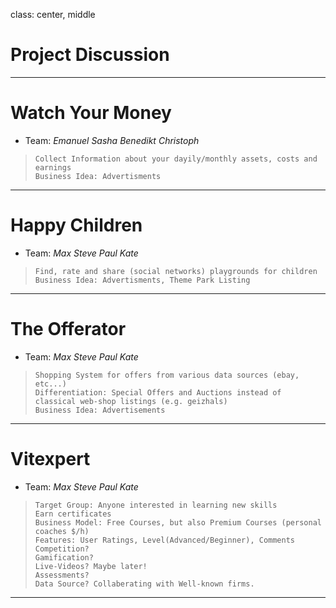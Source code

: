 class: center, middle

# Project Discussion

---

# Watch Your Money
* Team: *Emanuel* *Sasha* *Benedikt* *Christoph*

>     Collect Information about your dayily/monthly assets, costs and earnings
>     Business Idea: Advertisments

---

# Happy Children
* Team: *Max* *Steve* *Paul* *Kate*

>     Find, rate and share (social networks) playgrounds for children
>     Business Idea: Advertisments, Theme Park Listing

---

# The Offerator
* Team: *Max* *Steve* *Paul* *Kate*

>     Shopping System for offers from various data sources (ebay, etc...)
>     Differentiation: Special Offers and Auctions instead of classical web-shop listings (e.g. geizhals)
>     Business Idea: Advertisements

---

# Vitexpert
* Team: *Max* *Steve* *Paul* *Kate*

>     Target Group: Anyone interested in learning new skills
>     Earn certificates
>     Business Model: Free Courses, but also Premium Courses (personal coaches $/h)
>     Features: User Ratings, Level(Advanced/Beginner), Comments
>     Competition?
>     Gamification?
>     Live-Videos? Maybe later!
>     Assessments?
>     Data Source? Collaberating with Well-known firms.

---
